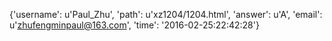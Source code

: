 {'username': u'Paul_Zhu', 'path': u'xz1204/1204.html', 'answer': u'A', 'email': u'zhufengminpaul@163.com', 'time': '2016-02-25:22:42:28'}